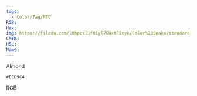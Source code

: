 ```yaml
---
tags:
  - Color/Tag/NTC
RGB:
Hex:
img: https://filedn.com/l0hpzxl1f01yT7GHxtF8cyk/Color%20Snake/standard_csv_to_svg/EED9C4.svg
CMYK:
HSL:
Name:
---
```

Almond
```palette
#EED9C4
```
RGB
